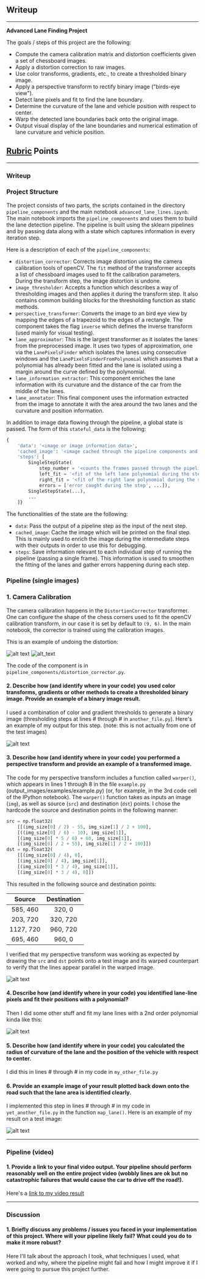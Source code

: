 ## Writeup

---

**Advanced Lane Finding Project**

The goals / steps of this project are the following:

* Compute the camera calibration matrix and distortion coefficients given a set of chessboard images.
* Apply a distortion correction to raw images.
* Use color transforms, gradients, etc., to create a thresholded binary image.
* Apply a perspective transform to rectify binary image ("birds-eye view").
* Detect lane pixels and fit to find the lane boundary.
* Determine the curvature of the lane and vehicle position with respect to center.
* Warp the detected lane boundaries back onto the original image.
* Output visual display of the lane boundaries and numerical estimation of lane curvature and vehicle position.

[//]: # (Image References)

[distorted]: ./output_images/distorted_image.jpg "Distorted"
[undistorted]: ./output_images/undistorted_image.jpg "Undistorted"

[image2]: ./test_images/test1.jpg "Road Transformed"
[image3]: ./examples/binary_combo_example.jpg "Binary Example"
[image4]: ./examples/warped_straight_lines.jpg "Warp Example"
[image5]: ./examples/color_fit_lines.jpg "Fit Visual"
[image6]: ./examples/example_output.jpg "Output"
[video1]: ./project_video.mp4 "Video"

## [Rubric](https://review.udacity.com/#!/rubrics/571/view) Points

---

### Writeup

### Project Structure

The project consists of two parts, the scripts contained in the directory `pipeline_components` and the main notebook `advanced_lane_lines.ipynb`. The main notebook imports the `pipeline_components` and uses them to build the lane detection pipeline. The pipeline is built using the sklearn pipelines and by passing data along with a state which captures information in every iteration step.

Here is a description of each of the `pipeline_components`:
- `distortion_corrector`: Corrects image distortion using the camera calibration tools of openCV. The `fit` method of the transformer accepts a list of chessboard images used to fit the calibration parameters. During the transform step, the image distortion is undone.
- `image_thresholder`: Accepts a function which describes a way of thresholding images and then applies it during the transform step. It also contains common building blocks for the thresholding function as static methods.
- `perspective_transformer`: Converts the image to an bird eye view by mapping the edges of a trapezoid to the edges of a rectangle. The component takes the flag `inverse` which defines the inverse transform (used mainly for visual testing).
- `lane_approximator`: This is the largest transformer as it isolates the lanes from the preprocessed image. It uses two types of approximation, one via the `LanePixelsFinder` which isolates the lanes using consecutive windows and the `LanePixelsFinderFromPolynomial` which assumes that a polynomial has already been fitted and the lane is isolated using a margin around the curve defined by the polynomial.
- `lane_information_extractor`: This component enriches the lane information with its curvature and the distance of the car from the middle of the lanes.
- `lane_annotator`: This final component uses the information extracted from the image to annotate it with the area around the two lanes and the curvature and position information.

In addition to image data flowing through the pipeline, a global state is passed. The form of this `stateful_data` is the following:
```python
{
    'data': '<image or image information data>', 
    'cached_image': '<image cached through the pipeline components and is returned after annotation>', 
    'steps': [
        SingleStepState(
            step_number = '<counts the frames passed through the pipeline>'
            left_fit = '<fit of the left lane polynomial during the step>'
            right_fit = '<fit of the right lane polynomial during the step>'
            errors = ['error caught during the step', ...]),
        SingleStepState(...),
        ...
    ]}
```

The functionalities of the state are the following:
- `data`: Pass the output of a pipeline step as the input of the next step.
- `cached_image`: Cache the image which will be printed on the final step. This is mainly used to enrich the image during the intermediate steps with their outputs in order to use this for debugging.
- `steps`: Save information relevant to each individual step of running the pipeline (passing a single frame). This information is used to smoothen the fitting of the lanes and gather errors happening during each step.

### Pipeline (single images)

### 1. Camera Calibration

The camera calibration happens in the `DistortionCorrector` transformer. One can configure the shape of the chess corners used to fit the openCV calibration transform, in our case it is set by default to `(9, 6)`. In the main notebook, the corrector is trained using the calibration images.

This is an example of undoing the distortion:

![alt text][distorted]
![alt_text][undistorted]

The code of the component is in `pipeline_components/distortion_corrector.py`.

#### 2. Describe how (and identify where in your code) you used color transforms, gradients or other methods to create a thresholded binary image.  Provide an example of a binary image result.

I used a combination of color and gradient thresholds to generate a binary image (thresholding steps at lines # through # in `another_file.py`).  Here's an example of my output for this step.  (note: this is not actually from one of the test images)

![alt text][image3]

#### 3. Describe how (and identify where in your code) you performed a perspective transform and provide an example of a transformed image.

The code for my perspective transform includes a function called `warper()`, which appears in lines 1 through 8 in the file `example.py` (output_images/examples/example.py) (or, for example, in the 3rd code cell of the IPython notebook).  The `warper()` function takes as inputs an image (`img`), as well as source (`src`) and destination (`dst`) points.  I chose the hardcode the source and destination points in the following manner:

```python
src = np.float32(
    [[(img_size[0] / 2) - 55, img_size[1] / 2 + 100],
    [((img_size[0] / 6) - 10), img_size[1]],
    [(img_size[0] * 5 / 6) + 60, img_size[1]],
    [(img_size[0] / 2 + 55), img_size[1] / 2 + 100]])
dst = np.float32(
    [[(img_size[0] / 4), 0],
    [(img_size[0] / 4), img_size[1]],
    [(img_size[0] * 3 / 4), img_size[1]],
    [(img_size[0] * 3 / 4), 0]])
```

This resulted in the following source and destination points:

| Source        | Destination   | 
|:-------------:|:-------------:| 
| 585, 460      | 320, 0        | 
| 203, 720      | 320, 720      |
| 1127, 720     | 960, 720      |
| 695, 460      | 960, 0        |

I verified that my perspective transform was working as expected by drawing the `src` and `dst` points onto a test image and its warped counterpart to verify that the lines appear parallel in the warped image.

![alt text][image4]

#### 4. Describe how (and identify where in your code) you identified lane-line pixels and fit their positions with a polynomial?

Then I did some other stuff and fit my lane lines with a 2nd order polynomial kinda like this:

![alt text][image5]

#### 5. Describe how (and identify where in your code) you calculated the radius of curvature of the lane and the position of the vehicle with respect to center.

I did this in lines # through # in my code in `my_other_file.py`

#### 6. Provide an example image of your result plotted back down onto the road such that the lane area is identified clearly.

I implemented this step in lines # through # in my code in `yet_another_file.py` in the function `map_lane()`.  Here is an example of my result on a test image:

![alt text][image6]

---

### Pipeline (video)

#### 1. Provide a link to your final video output.  Your pipeline should perform reasonably well on the entire project video (wobbly lines are ok but no catastrophic failures that would cause the car to drive off the road!).

Here's a [link to my video result](./project_video.mp4)

---

### Discussion

#### 1. Briefly discuss any problems / issues you faced in your implementation of this project.  Where will your pipeline likely fail?  What could you do to make it more robust?

Here I'll talk about the approach I took, what techniques I used, what worked and why, where the pipeline might fail and how I might improve it if I were going to pursue this project further.  
